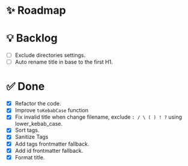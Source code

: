 # ✨ Roadmap

# 💡 Backlog

- [ ] Exclude directories settings.
- [ ] Auto rename title in base to the first H1.

# ✅ Done

- [x] Refactor the code.
- [x] Improve `toKebabCase` function
- [x] Fix invalid title when change filename, exclude `: / \ ( ) ! ?` using
      lower_kebab_case.
- [x] Sort tags.
- [x] Sanitize Tags
- [x] Add tags frontmatter fallback.
- [x] Add id frontmatter fallback.
- [x] Format title.
